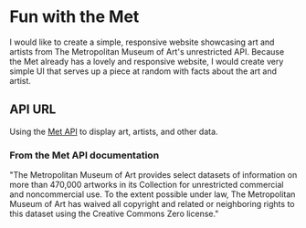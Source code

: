 # Fun with the Met

I would like to create a simple, responsive website showcasing art and artists from The Metropolitan Museum of Art's unrestricted API. Because the Met already has a lovely and responsive website, I would create very simple UI that serves up a piece at random with facts about the art and artist.  

## API URL

Using the [Met API](https://metmuseum.github.io/) to display art, artists, and other data.

### From the Met API documentation

"The Metropolitan Museum of Art provides select datasets of information on more than 470,000 artworks in its Collection for unrestricted commercial and noncommercial use. To the extent possible under law, The Metropolitan Museum of Art has waived all copyright and related or neighboring rights to this dataset using the Creative Commons Zero license."
